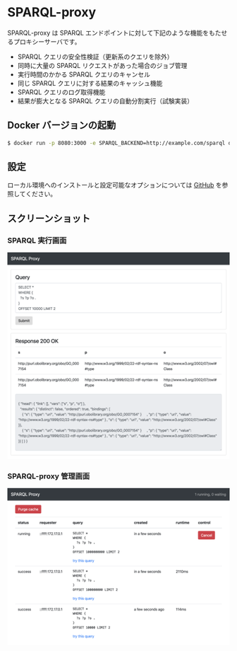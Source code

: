 # SPARQL-proxy

SPARQL-proxy は SPARQL エンドポイントに対して下記のような機能をもたせるプロキシーサーバです。

* SPARQL クエリの安全性検証（更新系のクエリを除外）
* 同時に大量の SPARQL リクエストがあった場合のジョブ管理
* 実行時間のかかる SPARQL クエリのキャンセル
* 同じ SPARQL クエリに対する結果のキャッシュ機能
* SPARQL クエリのログ取得機能
* 結果が膨大となる SPARQL クエリの自動分割実行（試験実装）

## Docker バージョンの起動

```sh
$ docker run -p 8080:3000 -e SPARQL_BACKEND=http://example.com/sparql dbcls/sparql-proxy
```

## 設定

ローカル環境へのインストールと設定可能なオプションについては [GitHub](https://github.com/dbcls/sparql-proxy) を参照してください。

## スクリーンショット

### SPARQL 実行画面

![Fig-1](https://raw.githubusercontent.com/dbcls/website/master/services/images/SPARQL-proxy_fig-1.png)

### SPARQL-proxy 管理画面

![Fig-2](https://raw.githubusercontent.com/dbcls/website/master/services/images/SPARQL-proxy_fig-2.png)



